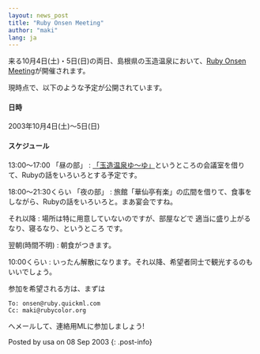 ```yaml
---
layout: news_post
title: "Ruby Onsen Meeting"
author: "maki"
lang: ja
---
```


来る10月4日(土)・5日(日)の両日、島根県の玉造温泉において、[Ruby Onsen Meeting][1]が開催されます。

現時点で、以下のような予定が公開されています。

#### 日時

2003年10月4日(土)〜5日(日)

#### スケジュール

13:00〜17:00 「昼の部」
: [「玉造温泉ゆ〜ゆ」][2]というところの会議室を借りて、Rubyの話をいろいろとする予定です。

18:00〜21:30くらい 「夜の部」
: 旅館「華仙亭有楽」の広間を借りて、食事をしながら、Rubyの話をいろいろと。まあ宴会ですね。

それ以降
: 場所は特に用意していないのですが、部屋などで 適当に盛り上がるなり、寝るなり、というところ です。

翌朝(時間不明)
: 朝食がつきます。

10:00くらい
: いったん解散になります。それ以降、希望者同士で観光するのもいいでしょう。

参加を希望される方は、まずは

    To: onsen@ruby.quickml.com
    Cc: maki@rubycolor.org

へメールして、連絡用MLに参加しましょう!

Posted by usa on 08 Sep 2003
{: .post-info}



[1]: http://rwiki.jin.gr.jp/cgi-bin/rw-cgi.rb?cmd=view;name=Ruby+Onsen+Meeting 
[2]: http://www.web-sanin.co.jp/sight/spa/yuuyu/ 
